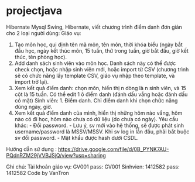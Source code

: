 # projectjava
Hibernate Mysql
Swing, Hibernate, viết chương trình điểm danh đơn giản cho 2 loại người dùng: 
Giáo vụ: 
1. Tạo môn học, qui định tên mã môn, tên môn, thời khóa biểu (ngày bắt đầu học, ngày kết thúc môn, 15 tuần, thứ trong tuần, giờ bắt đầu, giờ kết thúc, tên phòng học). 
2. Add danh sách sinh viên vào môn học. Danh sách này có thể được check chọn, hoặc nhập sinh viên mới, hoặc import từ CSV (chương trình sẽ có chức năng lấy template CSV, giáo vụ nhập theo template, và import trở lại). 
3. Xem kết quả điểm danh: chọn môn, hiển thị n dòng là n sinh viên, và 15 cột là 15 tuần. Có thể edit 1 ô điểm danh (đánh dấu vắng hoặc đánh dấu có mặt) 
Sinh viên: 1. Điểm danh. Chỉ điểm danh khi chọn chức năng đúng ngày, giờ. 
2. Xem kết quả điểm danh của mình, hiển thị những hôm nào vắng, hôm nào có đi học, hôm nào chưa có dữ liệu (do chưa có ngày). 
Yêu cầu khác: - Đổi password. - Lưu ý, sv mới vào hệ thống, sẽ được phát sinh username/password là MSSV/MSSV. Khi sv log in lần đầu, phải bắt buộc sv đổi password. - Mật khẩu được hash dưới CSDL.

Hướng dẫn sử dụng : https://drive.google.com/file/d/0B_PYNK7AU-PQdnRZM29jVVBJSjQ/view?usp=sharing

Ghi chú:
Tài khoản giáo vụ: GV001
pass: GV001
Sinhvien: 1412582
pass: 1412582
Code by VanTron
